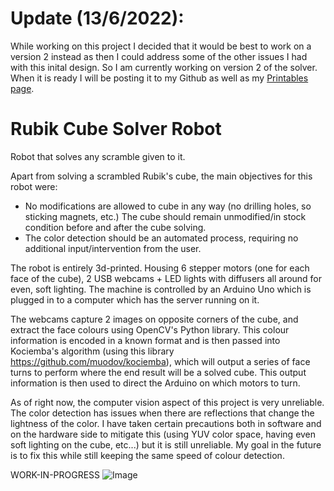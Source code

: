 # Update (13/6/2022):
While working on this project I decided that it would be best to work on a version 2 instead as then I could address some of the other issues I had with this inital design. So I am currently working on version 2 of the solver. When it is ready I will be posting it to my Github as well as my [Printables page](https://www.printables.com/social/261266-dwo/about).

# Rubik Cube Solver Robot
Robot that solves any scramble given to it.

Apart from solving a scrambled Rubik's cube, the main objectives for this robot were:
- No modifications are allowed to cube in any way (no drilling holes, so sticking magnets, etc.) The cube should remain unmodified/in stock condition before and after the cube solving.
- The color detection should be an automated process, requiring no additional input/intervention from the user.

The robot is entirely 3d-printed. Housing 6 stepper motors (one for each face of the cube), 2 USB webcams + LED lights with diffusers all around for even, soft lighting. The machine is controlled by an Arduino Uno which is plugged in to a computer which has the server running on it.

The webcams capture 2 images on opposite corners of the cube, and extract the face colours using OpenCV's Python library. This colour information is encoded in a known format and is then passed into Kociemba's algorithm (using this library https://github.com/muodov/kociemba), which will output a series of face turns to perform where the end result will be a solved cube. This output information is then used to direct the Arduino on which motors to turn.

As of right now, the computer vision aspect of this project is very unreliable. The color detection has issues when there are reflections that change the lightness of the color. I have taken certain precautions both in software and on the hardware side to mitigate this (using YUV color space, having even soft lighting on the cube, etc...) but it is still unreliable. My goal in the future is to fix this while still keeping the same speed of colour detection.

WORK-IN-PROGRESS
![Image](https://user-images.githubusercontent.com/48212096/140772096-749fb196-8c32-43e2-9fe0-f88561fa48ba.png)
